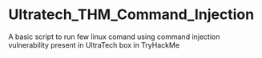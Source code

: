 # Ultratech_THM_Command_Injection
A basic script to run few linux comand using command injection vulnerability present in UltraTech box in TryHackMe
